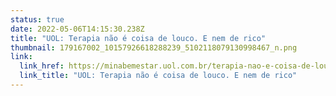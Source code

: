 ```yaml
---
status: true
date: 2022-05-06T14:15:30.238Z
title: "UOL: Terapia não é coisa de louco. E nem de rico"
thumbnail: 179167002_10157926618288239_5102118079130998467_n.png
link:
  link_href: https://minabemestar.uol.com.br/terapia-nao-e-coisa-de-louco-e-nem-de-rico/
  link_title: "UOL: Terapia não é coisa de louco. E nem de rico"
---
```

